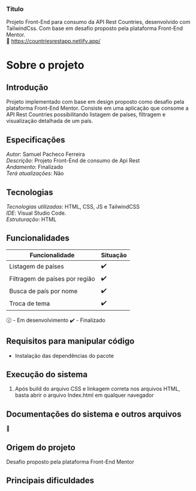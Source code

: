 ### Titulo
Projeto Front-End para consumo da API Rest Countries, desenvolvido com TailwindCss. Com base em desafio proposto pela plataforma Front-End Mentor.  
:link: https://countriesrestapp.netlify.app/

# Sobre o projeto

## Introdução
Projeto implementado com base em design proposto como desafio pela plataforma Front-End Mentor. Consiste em uma aplicação que consome a API Rest Countries possibilitando listagem de países, filtragem e visualização detalhada de um país.

## Especificações
*Autor*: Samuel Pacheco Ferreira    
*Descrição*: Projeto Front-End de consumo de Api Rest  
*Andamento*: Finalizado      
*Terá atualizações*: Não        

## Tecnologias
*Tecnologias utilizadas*: HTML, CSS, JS e TailwindCSS       
*IDE*: Visual Studio Code.      
*Estruturação*: HTML   

## Funcionalidades
| Funcionalidade | Situação |
| ----------- | ----------- |
| Listagem de países | :heavy_check_mark: |
| Filtragem de países por região | :heavy_check_mark: |
| Busca de país por nome | :heavy_check_mark: |
| Troca de tema | :heavy_check_mark: |


:clock130: - Em desenvolvimento   :heavy_check_mark: - Finalizado

## Requisitos para manipular código
* Instalação das dependências do pacote

## Execução do sistema
1. Após build do arquivo CSS e linkagem correta nos arquivos HTML, basta abrir o arquivo Index.html em qualquer navegador

## Documentações do sistema e outros arquivos
:link: 

## Origem do projeto
Desafio proposto pela plataforma Front-End Mentor

## Principais dificuldades


